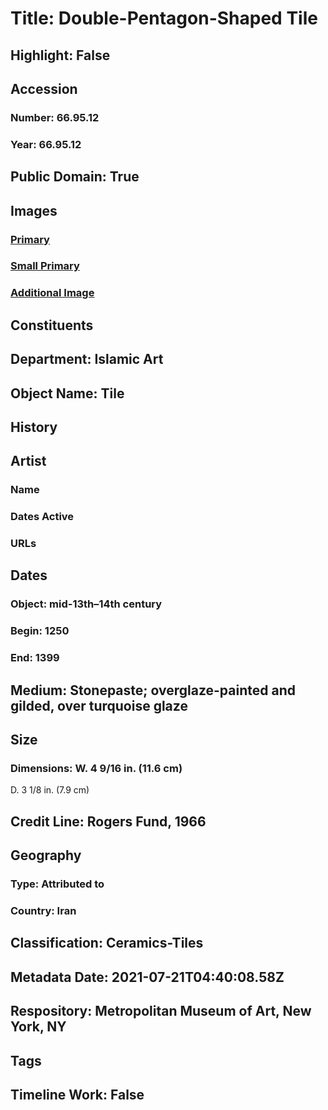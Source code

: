 # Title: Double-Pentagon-Shaped Tile
## Highlight: False
## Accession
### Number: 66.95.12
### Year: 66.95.12
## Public Domain: True
## Images
### [Primary](https://images.metmuseum.org/CRDImages/is/original/sf66-95-12a.jpg)
### [Small Primary](https://images.metmuseum.org/CRDImages/is/web-large/sf66-95-12a.jpg)
### [Additional Image](https://images.metmuseum.org/CRDImages/is/original/66.95.12.jpg)
## Constituents
## Department: Islamic Art
## Object Name: Tile
## History
## Artist
### Name
### Dates Active
### URLs
## Dates
### Object: mid-13th–14th century
### Begin: 1250
### End: 1399
## Medium: Stonepaste; overglaze-painted and gilded, over turquoise glaze
## Size
### Dimensions: W. 4 9/16 in. (11.6 cm)
D. 3 1/8 in. (7.9 cm)
## Credit Line: Rogers Fund, 1966
## Geography
### Type: Attributed to
### Country: Iran
## Classification: Ceramics-Tiles
## Metadata Date: 2021-07-21T04:40:08.58Z
## Respository: Metropolitan Museum of Art, New York, NY
## Tags
## Timeline Work: False